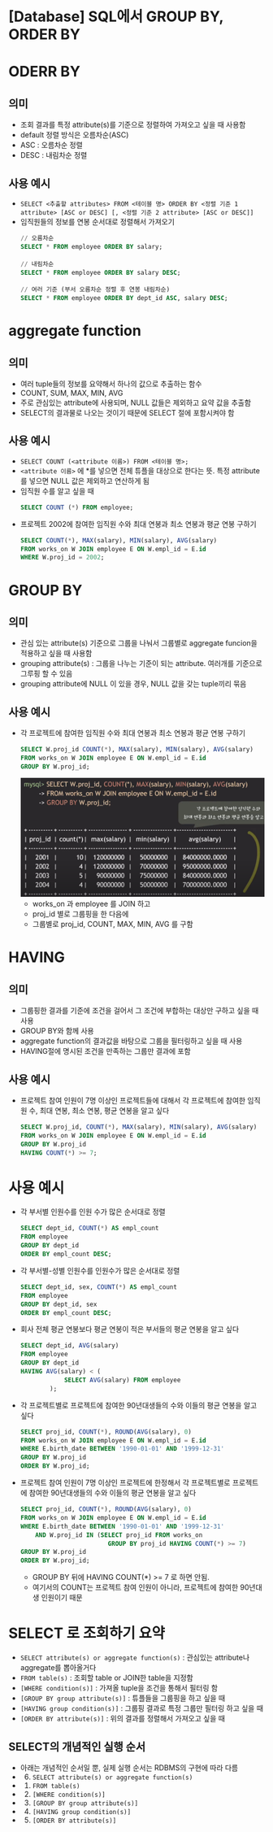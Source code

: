# [Database] SQL에서 GROUP BY, ORDER BY

# ODERR BY
## 의미
- 조회 결과를 특정 attribute(s)를 기준으로 정렬하여 가져오고 싶을 때 사용함
- default 정렬 방식은 오름차순(ASC)
- ASC : 오름차순 정렬
- DESC : 내림차순 정렬

## 사용 예시
- `SELECT <추출할 attributes> FROM <테이블 명> ORDER BY <정렬 기준 1 attribute> [ASC or DESC] [, <정렬 기준 2 attribute> [ASC or DESC]]`
- 임직원들의 정보를 연봉 순서대로 정렬해서 가져오기
    ``` SQL
    // 오름차순
    SELECT * FROM employee ORDER BY salary; 

    // 내림차순
    SELECT * FROM employee ORDER BY salary DESC;

    // 여러 기준 (부서 오름차순 정렬 후 연봉 내림차순)
    SELECT * FROM employee ORDER BY dept_id ASC, salary DESC;
    ```

# aggregate function
## 의미
- 여러 tuple들의 정보를 요약해서 하나의 값으로 추출하는 함수
- COUNT, SUM, MAX, MIN, AVG
- 주로 관심있는 attribute에 사용되며, NULL 값들은 제외하고 요약 값을 추출함
- SELECT의 결과물로 나오는 것이기 때문에 SELECT 절에 포함시켜야 함

## 사용 예시
- `SELECT COUNT (<attribute 이름>) FROM <테이블 명>;`
- `<attribute 이름>` 에 *를 넣으면 전체 튜플을 대상으로 한다는 뜻. 특정 attribute를 넣으면 NULL 값은 제외하고 연산하게 됨
- 임직원 수를 알고 싶을 때
    ``` SQL
    SELECT COUNT (*) FROM employee;
    ```
- 프로젝트 2002에 참여한 임직원 수와 최대 연봉과 최소 연봉과 평균 연봉 구하기
    ``` SQL
    SELECT COUNT(*), MAX(salary), MIN(salary), AVG(salary)
    FROM works_on W JOIN employee E ON W.empl_id = E.id
    WHERE W.proj_id = 2002;
    ```

# GROUP BY
## 의미
- 관심 있는 attribute(s) 기준으로 그룹을 나눠서 그룹별로 aggregate funcion을 적용하고 싶을 때 사용함
- grouping attribute(s) : 그룹을 나누는 기준이 되는 attribute. 여러개를 기준으로 그루핑 할 수 있음
- grouping attribute에 NULL 이 있을 경우, NULL 값을 갖는 tuple끼리 묶음

## 사용 예시
- 각 프로젝트에 참여한 임직원 수와 최대 연봉과 최소 연봉과 평균 연봉 구하기
    ``` SQL
    SELECT W.proj_id COUNT(*), MAX(salary), MIN(salary), AVG(salary)
    FROM works_on W JOIN employee E ON W.empl_id = E.id
    GROUP BY W.proj_id;
    ```
    ![9_1_group_by](./images/9_1_group_by.png)
    - works_on 과 employee 를 JOIN 하고
    - proj_id 별로 그룹핑을 한 다음에
    - 그룹별로 proj_id, COUNT, MAX, MIN, AVG 를 구함

# HAVING
## 의미
- 그룹핑한 결과를 기준에 조건을 걸어서 그 조건에 부합하는 대상만 구하고 싶을 때 사용
- GROUP BY와 함께 사용
- aggregate function의 결과값을 바탕으로 그룹을 필터링하고 싶을 때 사용
- HAVING절에 명시된 조건을 만족하는 그룹만 결과에 포함

## 사용 예시
- 프로젝트 참여 인원이 7명 이상인 프로젝트들에 대해서 각 프로젝트에 참여한 임직원 수, 최대 연봉, 최소 연봉, 평균 연봉을 알고 싶다
    ``` SQL
    SELECT W.proj_id, COUNT(*), MAX(salary), MIN(salary), AVG(salary)
    FROM works_on W JOIN employee E ON W.empl_id = E.id
    GROUP BY W.proj_id
    HAVING COUNT(*) >= 7;
    ```

# 사용 예시
- 각 부서별 인원수를 인원 수가 많은 순서대로 정렬
    ``` SQL
    SELECT dept_id, COUNT(*) AS empl_count
    FROM employee
    GROUP BY dept_id
    ORDER BY empl_count DESC;
    ```

- 각 부서별-성별 인원수를 인원수가 많은 순서대로 정렬
    ``` SQL
    SELECT dept_id, sex, COUNT(*) AS empl_count
    FROM employee
    GROUP BY dept_id, sex
    ORDER BY empl_count DESC;
    ```

- 회사 전체 평균 연봉보다 평균 연봉이 적은 부서들의 평균 연봉을 알고 싶다
    ``` SQL
    SELECT dept_id, AVG(salary)
    FROM employee
    GROUP BY dept_id
    HAVING AVG(salary) < (
                SELECT AVG(salary) FROM employee
            );
    ```

- 각 프로젝트별로 프로젝트에 참여한 90년대생들의 수와 이들의 평균 연봉을 알고 싶다
    ``` SQL
    SELECT proj_id, COUNT(*), ROUND(AVG(salary), 0)
    FROM works_on W JOIN employee E ON W.empl_id = E.id
    WHERE E.birth_date BETWEEN '1990-01-01' AND '1999-12-31'
    GROUP BY W.proj_id
    ORDER BY W.proj_id;
    ```

- 프로젝트 참여 인원이 7명 이상인 프로젝트에 한정해서 각 프로젝트별로 프로젝트에 참여한 90년대생들의 수와 이들의 평균 연봉을 알고 싶다
    ``` SQL
    SELECT proj_id, COUNT(*), ROUND(AVG(salary), 0)
    FROM works_on W JOIN employee E ON W.empl_id = E.id
    WHERE E.birth_date BETWEEN '1990-01-01' AND '1999-12-31'
        AND W.proj_id IN (SELECT proj_id FROM works_on
                            GROUP BY proj_id HAVING COUNT(*) >= 7)
    GROUP BY W.proj_id
    ORDER BY W.proj_id;
    ```
    - GROUP BY 뒤에 HAVING COUNT(*) >= 7 로 하면 안됨.
    - 여기서의 COUNT는 프로젝트 참여 인원이 아니라, 프로젝트에 참여한 90년대생 인원이기 때문

# SELECT 로 조회하기 요약
- `SELECT attribute(s) or aggregate function(s)` : 관심있는 attribute나 aggregate를 뽑아올거다
- `FROM table(s)` : 조회할 table or JOIN한 table을 지정함
- `[WHERE condition(s)]` : 가져올 tuple을 조건을 통해서 필터링 함
- `[GROUP BY group attribute(s)]` : 튜플들을 그룹핑을 하고 싶을 때
- `[HAVING group condition(s)]` : 그룹핑 결과로 특정 그룹만 필터링 하고 싶을 때
- `[ORDER BY attribute(s)]` : 위의 결과를 정렬해서 가져오고 싶을 때
## SELECT의 개념적인 실행 순서
- 아래는 개념적인 순서일 뿐, 실제 실행 순서는 RDBMS의 구현에 따라 다름
- 6. `SELECT attribute(s) or aggregate function(s)`
- 1. `FROM table(s)`
- 2. `[WHERE condition(s)]`
- 3. `[GROUP BY group attribute(s)]`
- 4. `[HAVING group condition(s)]`
- 5. `[ORDER BY attribute(s)]`

